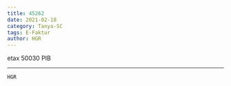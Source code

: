 ```yaml
---
title: 45262
date: 2021-02-18
category: Tanya-SC
tags: E-Faktur
author: HGR
---
```


etax 50030 PIB

---



`HGR`
